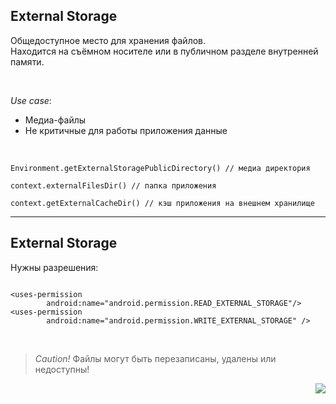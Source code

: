 ## External Storage

Общедоступное место для хранения файлов.  
Находится на съёмном носителе или в публичном разделе внутренней памяти.

<br>

*Use case*:  
* Медиа-файлы
* Не критичные для работы приложения данные

<br>

<pre><code class="kotlin large">Environment.getExternalStoragePublicDirectory() // медиа директория</code></pre>

<!-- .element: class="fragment" data-fragment-index="1" -->

<pre><code class="kotlin large">context.externalFilesDir() // папка приложения</code></pre>

<!-- .element: class="fragment" data-fragment-index="2" -->

<pre><code class="kotlin large">context.getExternalCacheDir() // кэш приложения на внешнем хранилище</code></pre>

<!-- .element: class="fragment" data-fragment-index="3" -->

------

## External Storage

Нужны разрешения:

<pre><code class="java large" data-trim data-noescape>
&lt;uses-permission
        android:name="android.permission.READ_EXTERNAL_STORAGE"/>
&lt;uses-permission
        android:name="android.permission.WRITE_EXTERNAL_STORAGE" />
</code></pre>

<br>


>*Caution!*
>Файлы могут быть перезаписаны, удалены или недоступны!

<!-- .element: class="noveo-warn fragment" data-fragment-index="1" -->

<img style="float: right" src="lecture/storage/img/external_storage.png">

<br>